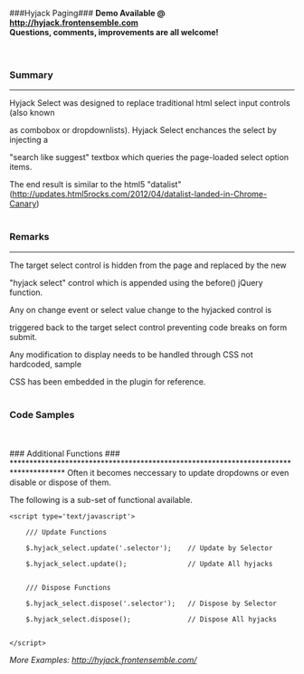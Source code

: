 ###Hyjack Paging###
**Demo Available @ http://hyjack.frontensemble.com** 
<br/>
**Questions, comments, improvements are all welcome!**
<br/>		
<br/>
### Summary ###
*************************************************************************************
  
  Hyjack Select was designed to replace traditional html select input controls (also known

  as combobox or dropdownlists).  Hyjack Select enchances the select by injecting a 

  "search like suggest" textbox which queries the page-loaded select option items.

  The end result is similar to the html5 "datalist" (http://updates.html5rocks.com/2012/04/datalist-landed-in-Chrome-Canary)
<br/>
<br/>
### Remarks ###
*************************************************************************************
  
  The target select control is hidden from the page and replaced by the new 

  "hyjack select" control which is appended using the before() jQuery function.
 
  Any on change event or select value change to the hyjacked control is 

  triggered back to the target select control preventing code breaks on form submit.

  Any modification to display needs to be handled through CSS not hardcoded, sample

  CSS has been embedded in the plugin for reference.
<br/>
<br/>
### Code Samples ###

  <script type='text/javascript'>
    

    /// Single ID which assumes all default 
    
    $('#selector').hyjack_select();


    /// Multiple CLASS with customization 
    
    $('.selector').hyjack_select({          /* Defaults */

        ddImage: 'image/of/arrow.png',      // arrow_down.png

        ddCancel: 'image/of/cancel.png',    // cancel.png

        ddImageClass: 'class_of_arrow',     // hjsel_ddImage

        ddCancelClass: 'class_of_cancel',   // hjsel_ddCancel

        emptyMessage: 'No Items Message',   // No Items to Display

        offset: (int)extra_space,           // 15

        filter: 'search_algorithm',         // 'like', 'first', 'words'

        restrictSearch: false/true          // false

    });
	</script>
	
<br/>
<br/>
### Additional Functions ###
*************************************************************************************	
Often it becomes neccessary to update dropdowns or even disable or dispose of them.

The following is a sub-set of functional available.

	<script type='text/javascript'>

		/// Update Functions
	 
		$.hyjack_select.update('.selector');    // Update by Selector
	 
		$.hyjack_select.update();               // Update All hyjacks


		/// Dispose Functions

		$.hyjack_select.dispose('.selector');   // Dispose by Selector

		$.hyjack_select.dispose();              // Dispose All hyjacks


	</script>
 


*More Examples: http://hyjack.frontensemble.com/*

